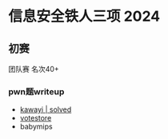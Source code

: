 # 信息安全铁⼈三项 2024

## 初赛

团队赛 名次40+

### pwn题writeup

- [kawayi | solved](./kawayi.md)
- [votestore](./votestore.md)
- babymips
